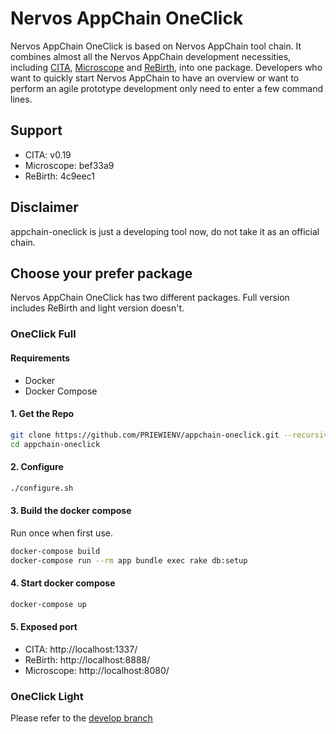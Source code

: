 # Nervos AppChain OneClick

Nervos AppChain OneClick is based on Nervos AppChain tool chain. It combines almost all the Nervos AppChain development necessities,  including [CITA](https://github.com/cryptape/cita), [Microscope](https://github.com/cryptape/microscope) and [ReBirth](https://github.com/cryptape/re-birth), into one package. Developers who want to quickly start Nervos AppChain to have an overview or want to perform an agile prototype development only need to enter a few command lines.

## Support

- CITA: v0.19
- Microscope: bef33a9
- ReBirth: 4c9eec1

## Disclaimer

appchain-oneclick is just a developing tool now, do not take it as an official chain.

## Choose your prefer package

Nervos AppChain OneClick has two different packages. Full version includes ReBirth and light version doesn't.

### OneClick Full

#### Requirements

- Docker
- Docker Compose

#### 1. Get the Repo

```bash
git clone https://github.com/PRIEWIENV/appchain-oneclick.git --recursive
cd appchain-oneclick
```

#### 2. Configure

```bash
./configure.sh
```

#### 3. Build the docker compose

Run once when first use.

```bash
docker-compose build
docker-compose run --rm app bundle exec rake db:setup
```

#### 4. Start docker compose

```bash
docker-compose up
```

#### 5. Exposed port

- CITA: http://localhost:1337/
- ReBirth: http://localhost:8888/
- Microscope: http://localhost:8080/

### OneClick Light

Please refer to the [develop branch](https://github.com/PRIEWIENV/appchain-oneclick/tree/develop)

